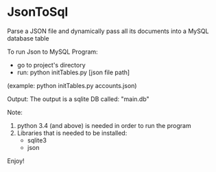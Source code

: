 # JsonToSql
Parse a JSON file and dynamically pass all its documents into a MySQL database table

To run Json to MySQL Program:
- go to project's directory
- run: python initTables.py [json file path]

(example: python initTables.py accounts.json)

Output:
The output is a sqlite DB called: "main.db"

Note:
1. python 3.4 (and above) is needed in order to run the program
2. Libraries that is needed to be installed:
    - sqlite3
    - json

Enjoy!
